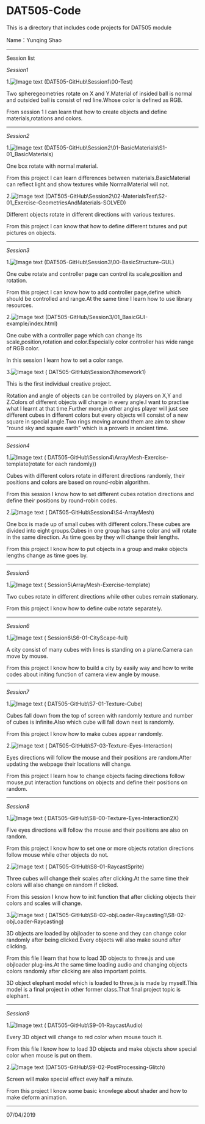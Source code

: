 # DAT505-Code
This is a directory that includes code projects for DAT505 module

Name：Yunqing Shao

----------
Session list

*Session1*

1.![Image text](https://raw.githubusercontent.com/balawahu/DAT505-Code/master/Pictures/1.PNG)
(DAT505-GitHub\Session1\00-Test)

Two spheregeometries rotate on X and Y.Material of insided ball is normal and outsided ball is consist of red line.Whose color is defined as RGB.

From session 1 I can learn that how to create objects and define materials,rotations and colors.

-------

*Session2*

1.![Image text](https://raw.githubusercontent.com/balawahu/DAT505-Code/master/Pictures/2.PNG)
(DAT505-GitHub\Session2\01-BasicMaterials\S1-01_BasicMaterials)

One box rotate with normal material.

From this project I can learn differences between materials.BasicMaterial can reflect light and show textures while NormalMaterial will not.

2.![Image text](https://raw.githubusercontent.com/balawahu/DAT505-Code/master/Pictures/3.PNG)
(DAT505-GitHub\Session2\02-MaterialsTest\S2-01_Exercise-GeometriesAndMaterials-SOLVED)

Different objects rotate in different directions with various textures.

From this project I can know that how to define different txtures and put pictures on objects.

--------

*Session3*

1.![Image text](https://raw.githubusercontent.com/balawahu/DAT505-Code/master/Pictures/4.PNG)
(DAT505-GitHub\Session3\00-BasicStructure-GUL)

One cube rotate and controller page can control its scale,position and rotation.

From this project I can know how to add controller page,define which should be controlled and range.At the same time I learn how to use library resources.

2.![Image text](https://raw.githubusercontent.com/balawahu/DAT505-Code/master/Pictures/5.PNG)
(DAT505-GitHub/Session3/01_BasicGUI-example/index.html)

One cube with a controller page which can change its scale,position,rotation and color.Especially color controller has wide range of RGB color.

In this session I learn how to set a color range.

3.![Image text](https://raw.githubusercontent.com/balawahu/DAT505-Code/master/Pictures/First%20homework.PNG)
( DAT505-GitHub\Session3\homework1)

This is the first individual creative project.

Rotation and angle of objects can be controlled by players on X,Y and Z.Colors of different objects will change in every angle.I want to practise what I learnt at that time.Further more,in other angles player will just see different cubes in different colors but every objects will consist of a new square in special angle.Two rings moving around them are aim to show
"round sky and square earth" which is a proverb in ancient time.

----------

*Session4*

1.![Image text](https://raw.githubusercontent.com/balawahu/DAT505-Code/master/Pictures/6.PNG)
( DAT505-GitHub\Session4\ArrayMesh-Exercise-template(rotate for each randomly))

Cubes with different colors rotate in different directions randomly, their positions and colors are based on round-robin algorithm.

From this session I know how to set different cubes rotation directions and define their positions by round-robin codes.

2.![Image text](https://raw.githubusercontent.com/balawahu/DAT505-Code/master/Pictures/7.PNG)
( DAT505-GitHub\Session4\S4-ArrayMesh)

One box is made up of small cubes with different colors.These cubes are divided into eight groups.Cubes in one group has same color and will rotate in the same direction. As time goes by they will change their lengths.

From this project I know how to put objects in a group and make objects lengths change as time goes by.

-------

*Session5*

1.![Image text](https://raw.githubusercontent.com/balawahu/DAT505-Code/master/Pictures/8.PNG)
( Session5\ArrayMesh-Exercise-template)

Two cubes rotate in different directions while other cubes remain stationary.

From this project I know how to define cube rotate separately.

--------

*Session6*

1.![Image text](https://raw.githubusercontent.com/balawahu/DAT505-Code/master/Pictures/9.PNG)
( Session6\S6-01-CityScape-full)

A city consist of many cubes with lines is standing on a plane.Camera can move by mouse.

From this project I know how to build a city by easily way and how to write codes about initing function of camera view angle by mouse.

---------

*Session7*

1.![Image text](https://raw.githubusercontent.com/balawahu/DAT505-Code/master/Pictures/10.PNG)
( DAT505-GitHub\S7-01-Texture-Cube)

Cubes fall down from the top of screen with randomly texture and number of cubes is infinite.Also which cube will fall down next is randomly.

From this project I know how to make cubes appear randomly.

2.![Image text](https://raw.githubusercontent.com/balawahu/DAT505-Code/master/Pictures/11.PNG)
( DAT505-GitHub\S7-03-Texture-Eyes-Interaction)

Eyes directions will follow the mouse and their positions are random.After updating the webpage their locations will change.

From this project I learn how to change objects facing directions follow mouse,put interaction functions on objects and define their positions on random.

----------

*Session8*

1.![Image text](https://raw.githubusercontent.com/balawahu/DAT505-Code/master/Pictures/12.PNG)
( DAT505-GitHub\S8-00-Texture-Eyes-Interaction2X)

Five eyes directions will follow the mouse and their positions are also on random.

From this project I know how to set one or more objects rotation directions follow mouse while other objects do not.

2.![Image text](https://raw.githubusercontent.com/balawahu/DAT505-Code/master/Pictures/13.PNG)
( DAT505-GitHub\S8-01-RaycastSprite)

Three cubes will change their scales after clicking.At the same time their colors will also change on random if clicked.

From this session I know how to init function that after clicking objects their colors and scales will change.

3.![Image text](https://raw.githubusercontent.com/balawahu/DAT505-Code/master/Pictures/14.PNG)
( DAT505-GitHub\S8-02-objLoader-Raycasting1\S8-02-objLoader-Raycasting)

3D objects are loaded by objloader to scene and they can change color randomly after being clicked.Every objects will also make sound after clicking.

From this file I learn that how to load 3D objects to three.js and use objloader plug-ins.At the same time loading audio and changing objects colors randomly after clicking are also important points.

3D object elephant model which is loaded to three.js is made by myself.This model is a final project in other former class.That final project topic is elephant.

----------

*Session9*

1.![Image text](https://raw.githubusercontent.com/balawahu/DAT505-Code/master/Pictures/15.PNG)
( DAT505-GitHub\S9-01-RaycastAudio)

Every 3D object will change to red color when mouse touch it.

From this file I know how to load 3D objects and make objects show special color when mouse is put on them.

2.![Image text](https://raw.githubusercontent.com/balawahu/DAT505-Code/master/Pictures/16.PNG)
(DAT505-GitHub\S9-02-PostProcessing-Glitch)

Screen will make special effect evey half a minute.

From this project I know some basic knowlege about shader and how to make deform animation.

----------

07/04/2019
